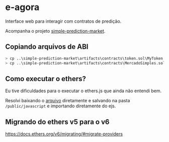 # e-agora
Interface web para interagir com contratos de predição.

Acompanha o projeto [simple-prediction-market](https://github.com/joaopedrolourencoaffonso/simple-prediction-market).

## Copiando arquivos de ABI

```sh
> cp ..\simple-prediction-market\artifacts\contracts\token.sol\MyToken.json .\public\json\.
> cp ..\simple-prediction-market\artifacts\contracts\MercadoSimples.sol\MercadoSimples.json .\public\json\.
```

## Como executar o ethers?

Eu tive dificuldades para o executar o ethers.js que ainda não entendi bem.

Resolvi baixando o [arquivo](https://github.com/ethers-io/ethers.js/blob/main/dist/ethers.min.js) diretamente e salvando na pasta `/public/javascript` e importando diretamente do ejs.

## Migrando do ethers v5 para o v6

https://docs.ethers.org/v6/migrating/#migrate-providers